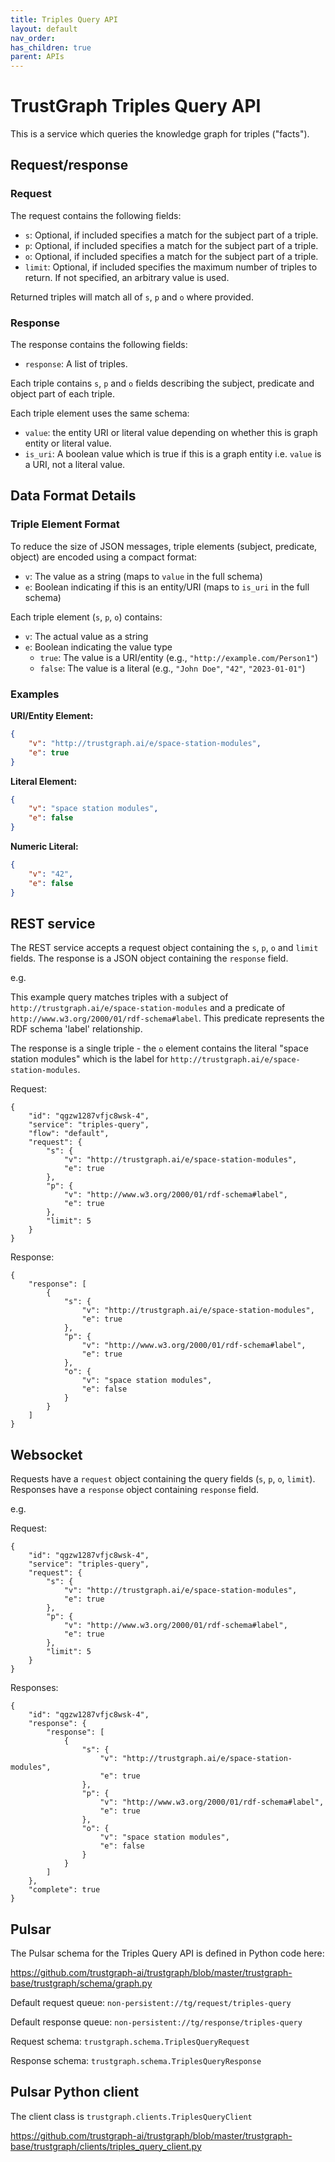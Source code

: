 ```yaml
---
title: Triples Query API
layout: default
nav_order: 
has_children: true
parent: APIs
---
```


# TrustGraph Triples Query API

This is a service which queries the knowledge graph for triples ("facts").

## Request/response

### Request

The request contains the following fields:
- `s`: Optional, if included specifies a match for the subject part of a
  triple.
- `p`: Optional, if included specifies a match for the subject part of a
  triple.
- `o`: Optional, if included specifies a match for the subject part of a
  triple.
- `limit`: Optional, if included specifies the maximum number of triples to
  return.  If not specified, an arbitrary value is used.

Returned triples will match all of `s`, `p` and `o` where provided.

### Response

The response contains the following fields:
- `response`: A list of triples.

Each triple contains `s`, `p` and `o` fields describing the
subject, predicate and object part of each triple.

Each triple element uses the same schema:
- `value`: the entity URI or literal value depending on whether this is
  graph entity or literal value.
- `is_uri`: A boolean value which is true if this is a graph entity i.e.
  `value` is a URI, not a literal value.

## Data Format Details

### Triple Element Format

To reduce the size of JSON messages, triple elements (subject, predicate, object) are encoded using a compact format:

- `v`: The value as a string (maps to `value` in the full schema)
- `e`: Boolean indicating if this is an entity/URI (maps to `is_uri` in the full schema)

Each triple element (`s`, `p`, `o`) contains:
- `v`: The actual value as a string
- `e`: Boolean indicating the value type
  - `true`: The value is a URI/entity (e.g., `"http://example.com/Person1"`)
  - `false`: The value is a literal (e.g., `"John Doe"`, `"42"`, `"2023-01-01"`)

### Examples

**URI/Entity Element:**
```json
{
    "v": "http://trustgraph.ai/e/space-station-modules",
    "e": true
}
```

**Literal Element:**
```json
{
    "v": "space station modules", 
    "e": false
}
```

**Numeric Literal:**
```json
{
    "v": "42",
    "e": false
}
```

## REST service

The REST service accepts a request object containing the `s`, `p`, `o`
and `limit` fields.
The response is a JSON object containing the `response` field.

e.g.

This example query matches triples with a subject of
`http://trustgraph.ai/e/space-station-modules` and a predicate of
`http://www.w3.org/2000/01/rdf-schema#label`.  This predicate
represents the RDF schema 'label' relationship.

The response is a single triple - the `o` element contains the
literal "space station modules" which is the label for
`http://trustgraph.ai/e/space-station-modules`.

Request:
```
{
    "id": "qgzw1287vfjc8wsk-4",
    "service": "triples-query",
    "flow": "default",
    "request": {
        "s": {
            "v": "http://trustgraph.ai/e/space-station-modules",
            "e": true
        },
        "p": {
            "v": "http://www.w3.org/2000/01/rdf-schema#label",
            "e": true
        },
        "limit": 5
    }
}
```

Response:

```
{
    "response": [
        {
            "s": {
                "v": "http://trustgraph.ai/e/space-station-modules",
                "e": true
            },
            "p": {
                "v": "http://www.w3.org/2000/01/rdf-schema#label",
                "e": true
            },
            "o": {
                "v": "space station modules",
                "e": false
            }
        }
    ]
}
```

## Websocket

Requests have a `request` object containing the query fields (`s`, `p`, `o`, `limit`).
Responses have a `response` object containing `response` field.

e.g.

Request:

```
{
    "id": "qgzw1287vfjc8wsk-4",
    "service": "triples-query",
    "request": {
        "s": {
            "v": "http://trustgraph.ai/e/space-station-modules",
            "e": true
        },
        "p": {
            "v": "http://www.w3.org/2000/01/rdf-schema#label",
            "e": true
        },
        "limit": 5
    }
}
```

Responses:

```
{
    "id": "qgzw1287vfjc8wsk-4",
    "response": {
        "response": [
            {
                "s": {
                    "v": "http://trustgraph.ai/e/space-station-modules",
                    "e": true
                },
                "p": {
                    "v": "http://www.w3.org/2000/01/rdf-schema#label",
                    "e": true
                },
                "o": {
                    "v": "space station modules",
                    "e": false
                }
            }
        ]
    },
    "complete": true
}
```

## Pulsar

The Pulsar schema for the Triples Query API is defined in Python code here:

https://github.com/trustgraph-ai/trustgraph/blob/master/trustgraph-base/trustgraph/schema/graph.py

Default request queue:
`non-persistent://tg/request/triples-query`

Default response queue:
`non-persistent://tg/response/triples-query`

Request schema:
`trustgraph.schema.TriplesQueryRequest`

Response schema:
`trustgraph.schema.TriplesQueryResponse`

## Pulsar Python client

The client class is
`trustgraph.clients.TriplesQueryClient`

https://github.com/trustgraph-ai/trustgraph/blob/master/trustgraph-base/trustgraph/clients/triples_query_client.py

